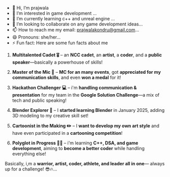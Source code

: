 - 👋 Hi, I’m prajwala
- 👀 I’m interested in game development ...
- 🌱 I’m currently learning c++ and unreal engine ...
- 💞️ I’m looking to collaborate on any game development ideas...
- 📫 How to reach me my email: prajwalakondru@gmail.com...
- 😄 Pronouns: she/her...
- ⚡ Fun fact: Here are some fun facts about me 

1. **Multitalented Cadet 🎖️** – an **NCC cadet**, an **artist**, a **coder**, and a **public speaker**—basically a powerhouse of skills!  

2. **Master of the Mic 🎤** –  **MC for an many events**, got **appreciated for my communication skills**, and even **won a medal** for it!  

3. **Hackathon Challenger 💻** – i'm **handling communication & presentation** for my team in the **Google Solution Challenge**—a mix of tech and public speaking!  

4. **Blender Explorer 🎨** – I **started learning Blender** in January 2025, adding 3D modeling to my creative skill set!  

5. **Cartoonist in the Making ✏️** – I **want to develop my own art style** and have even participated in a **cartooning competition**!   

6. **Polyglot in Progress 👨‍💻** – i'm learning **C++, DSA, and game development**, aiming to **become a better coder** while handling everything else!  

Basically, i,m a **warrior, artist, coder, athlete, and leader all in one**— always up for a challenge! 😎🔥...

<!---
prajwalapraju/prajwalapraju is a ✨ special ✨ repository because its `README.md` (this file) appears on your GitHub profile.
You can click the Preview link to take a look at your changes.
--->

